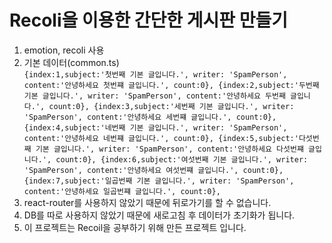 # Recoli을 이용한 간단한 게시판 만들기
1) emotion, recoli 사용
2) 기본 데이터(common.ts)\
`
{index:1,subject:'첫번째 기본 글입니다.', writer: 'SpamPerson', content:'안녕하세요 첫번쨰 글입니다.', count:0},
{index:2,subject:'두번째 기본 글입니다.', writer: 'SpamPerson', content:'안녕하세요 두번째 글입니다.', count:0},
{index:3,subject:'세번째 기본 글입니다.', writer: 'SpamPerson', content:'안녕하세요 세번쨰 글입니다.', count:0},
{index:4,subject:'네번째 기본 글입니다.', writer: 'SpamPerson', content:'안녕하세요 네번쨰 글입니다.', count:0},
{index:5,subject:'다섯번째 기본 글입니다.', writer: 'SpamPerson', content:'안녕하세요 다섯번쨰 글입니다.', count:0},
{index:6,subject:'여섯번째 기본 글입니다.', writer: 'SpamPerson', content:'안녕하세요 여섯번쨰 글입니다.', count:0},
{index:7,subject:'일곱번째 기본 글입니다.', writer: 'SpamPerson', content:'안녕하세요 일곱번쨰 글입니다.', count:0},
`
3) react-router를 사용하지 않았기 때문에 뒤로가기를 할 수 없습니다.
4) DB를 따로 사용하지 않았기 때문에 새로고침 후 데이터가 초기화가 됩니다.
5) 이 프로젝트는 Recoil을 공부하기 위해 만든 프로젝트 입니다.
